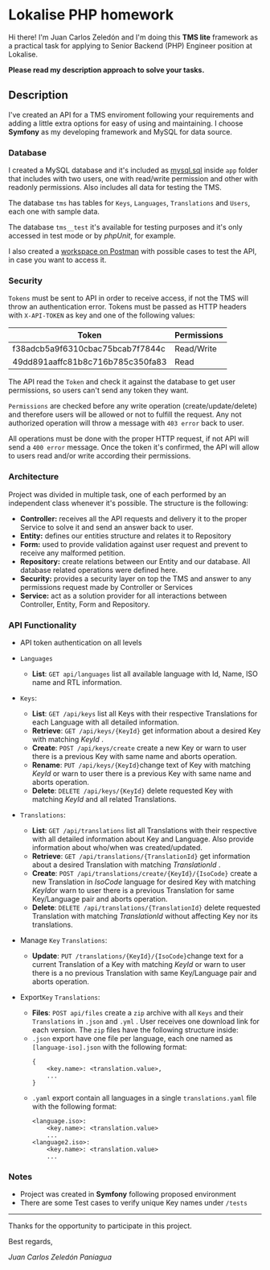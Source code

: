 
# Lokalise PHP homework

Hi there!
I'm Juan Carlos Zeledón and I'm doing this **TMS lite** framework as a practical task for applying to Senior Backend (PHP) Engineer position at Lokalise.

**Please read my description approach to solve your tasks.**

## Description
I've created an API for a TMS enviroment following your requirements and adding a little extra options for easy of using and maintaining. I choose **Symfony** as my developing framework and MySQL for data source.

### Database
I created a MySQL database and it's included as [mysql.sql](https://github.com/jczeledonp/assignment-php/blob/master/app/mysql.sql "mysql.sql") inside `app` folder that includes with two users, one with read/write permission and other with readonly permissions.  Also includes all data for testing the TMS.

The database `tms` has tables for `Keys`,  `Languages`, `Translations` and `Users`, each one with sample data. 

The database `tms__test` it's available for testing purposes and it's only accessed in test mode or by *phpUnit*, for example.

I also created a [workspace on Postman](https://app.getpostman.com/join-team?invite_code=40dd12943be4a837293e90de972b712a&ws=14461341-a806-43b8-b881-2953bc6779bb) with possible cases to test the API, in case you want to access it.

### Security
`Tokens` must be sent to API in order to receive access, if not the TMS will throw an authentication error.  Tokens must be passed as HTTP headers with `X-API-TOKEN` as key and one of the following values:

|Token| Permissions |
|--|--|
| f38adcb5a9f6310cbac75bcab7f7844c |Read/Write  |
| 49dd891aaffc81b8c716b785c350fa83 |Read  |

The API read the `Token` and check it against the database to get user permissions, so users can't send any token they want.

`Permissions` are checked before any write operation (create/update/delete) and therefore users will be allowed or not to fulfill the request. Any not authorized operation will throw a message with `403 error` back to user.

All operations must be done with the proper HTTP request, if not API will send a `400 error` message. Once the token it's confirmed, the API will allow to users read and/or write according their permissions.  


### Architecture
Project was divided in multiple task, one of each performed by an independent class whenever it's possible. The structure is the following:

 - **Controller:** receives all the API requests and delivery it to the proper Service to solve it and send an answer back to user.
 - **Entity:** defines our entities structure and relates it to Repository
 - **Form:** used to provide validation against user request and prevent to receive any malformed petition.
 - **Repository:** create relations between our Entity and our database. All database related operations were defined here.
 - **Security:** provides a security layer on top the TMS and answer to any permissions request made by Controller or Services
 - **Service:** act as a solution provider for all interactions between Controller, Entity, Form and Repository.


### API Functionality
- API token authentication on all levels
- `Languages`
	- **List**: `GET api/languages` list all available language with Id, Name, ISO name and RTL information.
- `Keys`: 
  - **List**: `GET /api/keys` list all Keys with their respective Translations for each Language with all detailed information.
  - **Retrieve**: `GET /api/keys/{KeyId}` get information about a desired Key with matching *KeyId* .
  - **Create**: `POST /api/keys/create` create a new Key or warn to user there is a previous Key with same name and aborts operation.
  - **Rename**: `PUT /api/keys/{KeyId}`change text of Key with matching *KeyId* or warn to user there is a previous Key with same name and aborts operation.
  - **Delete**: `DELETE /api/keys/{KeyId}` delete requested Key with matching *KeyId* and all related Translations.
- `Translations`: 
  - **List**: `GET /api/translations` list all Translations with their respective with all detailed information about Key and Language.  Also provide information about who/when was created/updated.
  - **Retrieve**: `GET /api/translations/{TranslationId}` get information about a desired Translation with matching *TranslationId* .
  - **Create**: `POST /api/translations/create/{KeyId}/{IsoCode}` create a new Translation in *IsoCode* language for desired Key with matching *KeyId*or warn to user there is a previous Translation for same Key/Language pair and aborts operation.
   - **Delete**: `DELETE /api/translations/{TranslationId}` delete requested Translation with matching *TranslationId* without affecting Key nor its translations.
- Manage `Key` `Translations`:
  - **Update**: `PUT /translations/{KeyId}/{IsoCode}`change text for a current Translation of a Key with matching *KeyId* or warn to user there is a no previous Translation with same Key/Language pair and aborts operation.

- Export`Key` `Translations`:
	- **Files**: `POST api/files` create a `zip` archive with all  `Keys` and their `Translations` in `.json` and `.yml` . User receives one download link for each version. The `zip` files have the following structure inside:
    - `.json` export have one file per language, each one named as `[language-iso].json` with the following format:
        ```
        {
            <key.name>: <translation.value>,
            ...
        }
    - `.yaml` export contain all languages in a single `translations.yaml` file with the following format:
        ```
        <language.iso>:
            <key.name>: <translation.value>
            ...
        <language2.iso>:
            <key.name>: <translation.value>
            ...

### Notes
- Project was created in **Symfony** following proposed environment
- There are some Test cases to verify unique Key names under `/tests`


**********************
Thanks for the opportunity to participate in this project.

Best regards,

*Juan Carlos Zeledón Paniagua*
